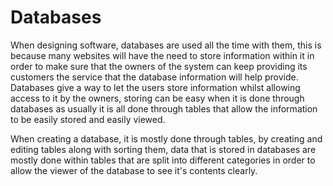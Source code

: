 # Databases

When designing software, databases are used all the time with them, this is because many websites will have the need to store information within it in order to make sure that the owners of the system can keep providing its customers the service that the database information will help provide. Databases give a way to let the users store information whilst allowing access to it by the owners, storing can be easy when it is done through databases as usually it is all done through tables that allow the information to be easily stored and easily viewed.

When creating a database, it is mostly done through tables, by creating and editing tables along with sorting them, data that is stored in databases are mostly done within tables that are split into different categories in order to allow the viewer of the database to see it's contents clearly.






